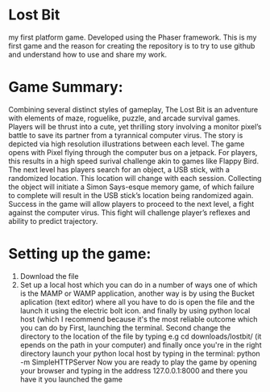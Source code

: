 Lost Bit
=======

my first platform game. Developed using the Phaser framework. This is my first game and the reason for creating the repository is to try to use github and understand how to use and share my work.


Game Summary:
=======

Combining several distinct styles of gameplay, The Lost Bit is an adventure with elements of maze, roguelike, puzzle, and arcade survival games. Players will be thrust into a cute, yet thrilling story involving a monitor pixel’s battle to save its partner from a tyrannical computer virus. The story is depicted via high resolution illustrations between each level. The game opens with Pixel flying through the computer bus on a jetpack. For players, this results in a high speed surival challenge akin to games like Flappy Bird. The next level has players search for an object, a USB stick, with a randomized location. This location will change with each session. Collecting the object will initiate a Simon Says-esque memory game, of which failure to complete will result in the USB stick’s location being randomized again. Success in the game will allow players to proceed to the next level, a fight against the computer virus. This fight will challenge player’s reflexes and ability to predict trajectory.


Setting up the game:
=======
1. Download the file
2. Set up a local host which you can do in a number of ways one of which is the MAMP or WAMP application, another way is by using the Bucket aplication (text editor) where all you have to do is open the file and the launch it using the electric bolt icon. and finally by using python local host (which I recommend because it's the most reliable outcome which you can do by First, launching the terminal. Second change the directory to the location of the file by typing e.g cd downloads/lostbit/ (it epends on the path in your computer) and finally once you're in the right directory launch your python local host by typing in the terminal: python -m SimpleHTTPServer Now you are ready to play the game by opening your browser and typing in the address 127.0.0.1:8000 and there you have it you launched the game 

